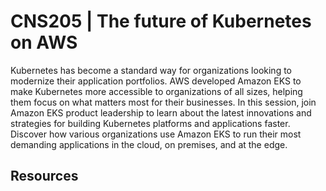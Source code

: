 # CNS205 | The future of Kubernetes on AWS
Kubernetes has become a standard way for organizations looking to modernize their application portfolios. AWS developed Amazon EKS to make Kubernetes more accessible to organizations of all sizes, helping them focus on what matters most for their businesses. In this session, join Amazon EKS product leadership to learn about the latest innovations and strategies for building Kubernetes platforms and applications faster. Discover how various organizations use Amazon EKS to run their most demanding applications in the cloud, on premises, and at the edge.

## Resources

